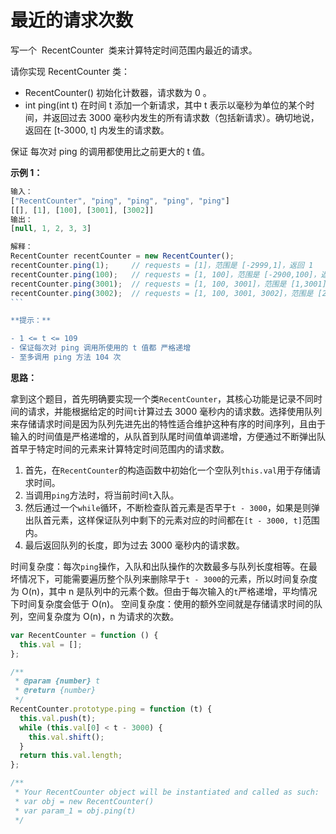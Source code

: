 # 最近的请求次数

写一个  RecentCounter  类来计算特定时间范围内最近的请求。

请你实现 RecentCounter 类：

- RecentCounter() 初始化计数器，请求数为 0 。
- int ping(int t) 在时间 t 添加一个新请求，其中 t 表示以毫秒为单位的某个时间，并返回过去 3000 毫秒内发生的所有请求数（包括新请求）。确切地说，返回在 [t-3000, t] 内发生的请求数。

保证 每次对 ping 的调用都使用比之前更大的 t 值。

**示例 1：**

````js
输入：
["RecentCounter", "ping", "ping", "ping", "ping"]
[[], [1], [100], [3001], [3002]]
输出：
[null, 1, 2, 3, 3]

解释：
RecentCounter recentCounter = new RecentCounter();
recentCounter.ping(1);     // requests = [1]，范围是 [-2999,1]，返回 1
recentCounter.ping(100);   // requests = [1, 100]，范围是 [-2900,100]，返回 2
recentCounter.ping(3001);  // requests = [1, 100, 3001]，范围是 [1,3001]，返回 3
recentCounter.ping(3002);  // requests = [1, 100, 3001, 3002]，范围是 [2,3002]，返回 3
```

**提示：**

- 1 <= t <= 109
- 保证每次对 ping 调用所使用的 t 值都 严格递增
- 至多调用 ping 方法 104 次
````

**思路：**

拿到这个题目，首先明确要实现一个类`RecentCounter`，其核心功能是记录不同时间的请求，并能根据给定的时间`t`计算过去 3000 毫秒内的请求数。选择使用队列来存储请求时间是因为队列先进先出的特性适合维护这种有序的时间序列，且由于输入的时间值是严格递增的，从队首到队尾时间值单调递增，方便通过不断弹出队首早于特定时间的元素来计算特定时间范围内的请求数。

1. 首先，在`RecentCounter`的构造函数中初始化一个空队列`this.val`用于存储请求时间。
2. 当调用`ping`方法时，将当前时间`t`入队。
3. 然后通过一个`while`循环，不断检查队首元素是否早于`t - 3000`，如果是则弹出队首元素，这样保证队列中剩下的元素对应的时间都在`[t - 3000, t]`范围内。
4. 最后返回队列的长度，即为过去 3000 毫秒内的请求数。

时间复杂度：每次`ping`操作，入队和出队操作的次数最多与队列长度相等。在最坏情况下，可能需要遍历整个队列来删除早于`t - 3000`的元素，所以时间复杂度为 O(n)，其中 n 是队列中的元素个数。但由于每次输入的`t`严格递增，平均情况下时间复杂度会低于 O(n)。
空间复杂度：使用的额外空间就是存储请求时间的队列，空间复杂度为 O(n)，n 为请求的次数。

```js
var RecentCounter = function () {
  this.val = [];
};

/**
 * @param {number} t
 * @return {number}
 */
RecentCounter.prototype.ping = function (t) {
  this.val.push(t);
  while (this.val[0] < t - 3000) {
    this.val.shift();
  }
  return this.val.length;
};

/**
 * Your RecentCounter object will be instantiated and called as such:
 * var obj = new RecentCounter()
 * var param_1 = obj.ping(t)
 */
```

